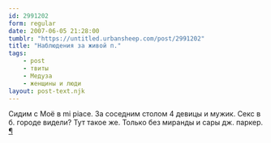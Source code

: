 ```yaml
---
id: 2991202
form: regular
date: 2007-06-05 21:28:00
tumblr: "https://untitled.urbansheep.com/post/2991202"
title: "Наблюдения за живой п."
tags:
    - post
    - твиты
    - Медуза
    - женщины и люди
layout: post-text.njk
---
```


<p>Сидим с Моё в mi piace. За соседним столом 4 девицы и мужик. Секс в б. городе видели? Тут такое же. Только без миранды и сары дж. паркер. <a href="http://twitter.com/urbansheep/statuses/92190352">¶</a></p>

